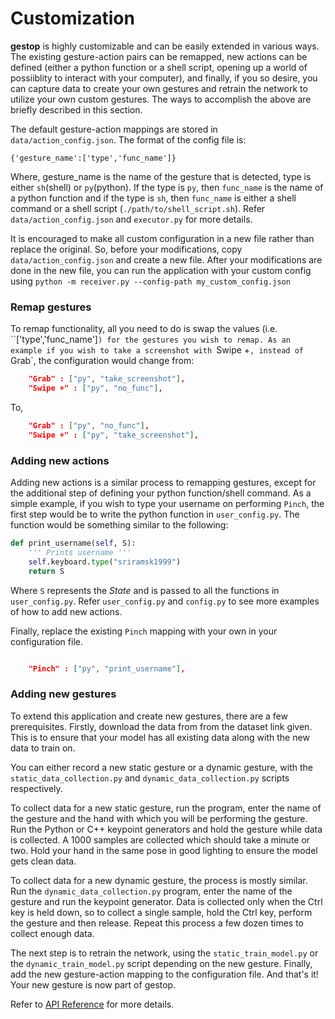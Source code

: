 # Customization

**gestop** is highly customizable and can be easily extended in various ways. The existing gesture-action pairs can be remapped, new actions can be defined (either a python function or a shell script, opening up a world of possiiblity to interact with your computer), and finally, if you so desire, you can capture data to create your own gestures and retrain the network to utilize your own custom gestures. The ways to accomplish the above are briefly described in this section. 

The default gesture-action mappings are stored in `data/action_config.json`. The format of the config file is:

`{'gesture_name':['type','func_name']}`

Where, gesture_name is the name of the gesture that is detected, type is either `sh`(shell) or `py`(python). If the type is `py`, then `func_name` is the name of a python function and if the type is `sh`, then `func_name` is either a shell command or a shell script (`./path/to/shell_script.sh`). Refer `data/action_config.json` and `executor.py` for more details.

It is encouraged to make all custom configuration in a new file rather than replace the original. So, before your modifications, copy `data/action_config.json` and create a new file. After your modifications are done in the new file, you can run the application with your custom config using `python -m receiver.py --config-path my_custom_config.json`

### Remap gestures

To remap functionality, all you need to do is swap the values (i.e. ``['type','func_name']`) for the gestures you wish to remap. As an example if you wish to take a screenshot with `Swipe +`, instead of `Grab`, the configuration would change from:

``` json
    "Grab" : ["py", "take_screenshot"],
    "Swipe +" : ["py", "no_func"],
```

To,

``` json
    "Grab" : ["py", "no_func"],
    "Swipe +" : ["py", "take_screenshot"],
```

### Adding new actions

Adding new actions is a similar process to remapping gestures, except for the additional step of defining your python function/shell command. As a simple example, if you wish to type your username on performing `Pinch`, the first step would be to write the python function in `user_config.py`. The function would be something similar to the following:

``` python
def print_username(self, S):
    ''' Prints username '''
    self.keyboard.type("sriramsk1999")
    return S
```

Where `S` represents the *State* and is passed to all the functions in `user_config.py`. Refer `user_config.py` and `config.py` to see more examples of how to add new actions. 

Finally, replace the existing `Pinch` mapping with your own in your configuration file.

``` json

    "Pinch" : ["py", "print_username"],
```

### Adding new gestures

To extend this application and create new gestures, there are a few prerequisites. Firstly, download the data from from the dataset link given. This is to ensure that your model has all existing data along with the new data to train on.

You can either record a new static gesture or a dynamic gesture, with the `static_data_collection.py` and `dynamic_data_collection.py` scripts respectively.

To collect data for a new static gesture, run the program, enter the name of the gesture and the hand with which you will be performing the gesture. Run the Python or C++ keypoint generators and hold the gesture while data is collected. A 1000 samples are collected which should take a minute or two. Hold your hand in the same pose in good lighting to ensure the model gets clean data.

To collect data for a new dynamic gesture, the process is mostly similar. Run the `dynamic_data_collection.py` program, enter the name of the gesture and run the keypoint generator. Data is collected only when the Ctrl key is held down, so to collect a single sample, hold the Ctrl key, perform the gesture and then release. Repeat this process a few dozen times to collect enough data.

The next step is to retrain the network, using the `static_train_model.py` or the `dynamic_train_model.py` script depending on the new gesture. Finally, add the new gesture-action mapping to the configuration file. And that's it! Your new gesture is now part of gestop. 

Refer to [API Reference](API_REFERENCE.md) for more details.
